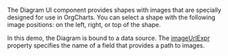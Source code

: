 The Diagram UI component provides shapes with images that are specially designed for use in OrgCharts. You can select a shape with the following image positions: on the left, right, or top of the shape. 

In this demo, the Diagram is bound to a data source. The [imageUrlExpr](/Documentation/ApiReference/UI_Components/dxDiagram/Configuration/nodes/#imageUrlExpr) property specifies the name of a field that provides a path to images.